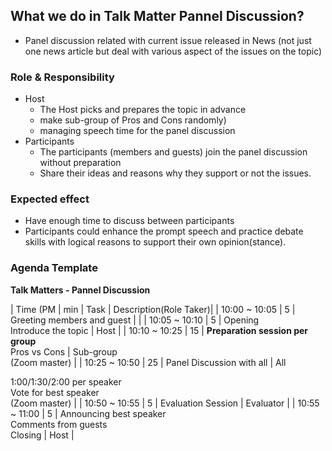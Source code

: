 ## What we do in Talk Matter Pannel Discussion?
* Panel discussion related with current issue released in News (not just one news article but deal with various aspect of the issues on the topic)

### Role & Responsibility
* Host
  * The Host picks and prepares the topic in advance
  * make sub-group of Pros and Cons randomly)
  * managing speech time for the panel discussion
* Participants
  * The participants (members and guests) join the panel discussion without preparation
  * Share their ideas and reasons why they support or not the issues.

### Expected effect
* Have enough time to discuss between participants
* Participants could enhance the prompt speech and practice debate skills with logical reasons to support their own opinion(stance).

### Agenda Template

**Talk Matters - Pannel Discussion**

| Time (PM | min | Task | Description(Role Taker)| 
| 10:00 ~ 10:05 | 5 | Greeting members and guest |  |
| 10:05 ~ 10:10 | 5 | Opening <br>Introduce the topic | Host  |
| 10:10 ~ 10:25 | 15 | **Preparation session per group** <br> Pros vs Cons | Sub-group <br>(Zoom master) |
| 10:25 ~ 10:50 | 25 | Panel Discussion with all | All <p> 1:00/1:30/2:00 per speaker <br> Vote for best speaker<br> (Zoom master) |
| 10:50 ~ 10:55 | 5 | Evaluation Session | Evaluator |
| 10:55 ~ 11:00 | 5 | Announcing best speaker <br> Comments from guests <br> Closing | Host |


